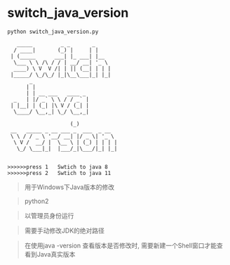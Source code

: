 # switch_java_version

`python switch_java_version.py`

```
   _____         _ _       _       
  / ____|       (_) |     | |      
 | (_____      ___| |_ ___| |__    
  \___ \ \ /\ / / | __/ __| '_ \   
  ____) \ V  V /| | || (__| | | |  
 |_____/ \_/\_/ |_|\__\___|_| |_|  
       _                           
      | |                          
      | | __ ___   ____ _          
  _   | |/ _` \ \ / / _` |         
 | |__| | (_| |\ V / (_| |         
  \____/ \__,_| \_/ \__,_|         
                                   
                    (_)            
 __   _____ _ __ ___ _  ___  _ __  
 \ \ / / _ \ '__/ __| |/ _ \| '_ \ 
  \ V /  __/ |  \__ \ | (_) | | | |
   \_/ \___|_|  |___/_|\___/|_| |_|
                                   
                                   
>>>>>>press 1   Swtich to java 8 
>>>>>>press 2   Swtich to java 11
```
>用于Windows下Java版本的修改

>python2

>以管理员身份运行

>需要手动修改JDK的绝对路径

>在使用java -version 查看版本是否修改时, 需要新建一个Shell窗口才能查看到Java真实版本
